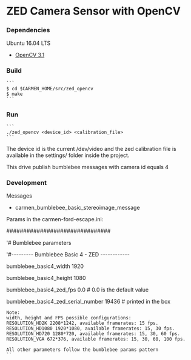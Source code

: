 # ZED Camera Sensor with OpenCV

### Dependencies
Ubuntu 16.04 LTS
* [OpenCV 3.1](https://github.com/opencv/opencv)

### Build

    ```
    $ cd $CARMEN_HOME/src/zed_opencv
    $ make
    ```

### Run

    ```
    ./zed_opencv <device_id> <calibration_file>
    ```

The device id is the current /dev/video<ID> and the zed calibration file is available in the settings/ folder inside the project.

This drive publish bumblebee messages with camera id equals 4

### Development

Messages
* carmen_bumblebee_basic_stereoimage_message

Params in the carmen-ford-escape.ini:

  ###############################

  '# Bumblebee parameters

  '#--------- Bumblebee Basic 4 - ZED ------------

  bumblebee_basic4_width    1920

  bumblebee_basic4_height   1080

  bumblebee_basic4_zed_fps   0.0     # 0.0 is the default value

  bumblebee_basic4_zed_serial_number  19436 # printed in the box

```
Note:
width, height and FPS possible configurations:
RESOLUTION_HD2K 2208*1242, available framerates: 15 fps.
RESOLUTION_HD1080 1920*1080, available framerates: 15, 30 fps.
RESOLUTION_HD720 1280*720, available framerates: 15, 30, 60 fps.
RESOLUTION_VGA 672*376, available framerates: 15, 30, 60, 100 fps.

All other parameters follow the bumblebee params pattern
``